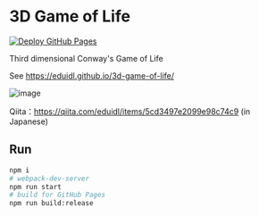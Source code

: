 # 3D Game of Life

[![Deploy GitHub Pages](https://github.com/eduidl/3d-game-of-life/actions/workflows/gh-pages.yml/badge.svg)](https://github.com/eduidl/3d-game-of-life/actions/workflows/gh-pages.yml)

Third dimensional Conway's Game of Life

See https://eduidl.github.io/3d-game-of-life/

![image](https://user-images.githubusercontent.com/25898373/49690462-c84bf780-fb74-11e8-9dfb-ab962e6c4b18.png)

Qiita：https://qiita.com/eduidl/items/5cd3497e2099e98c74c9 (in Japanese)

## Run 

```sh
npm i
# webpack-dev-server
npm run start
# build for GitHub Pages
npm run build:release
```
